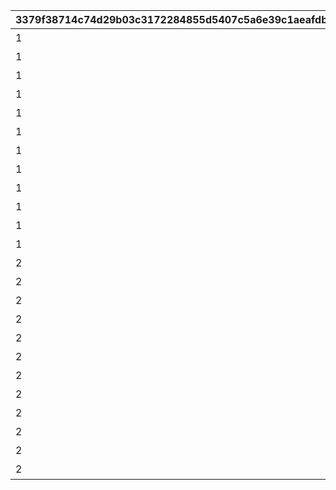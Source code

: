 |3379f38714c74d29b03c3172284855d5407c5a6e39c1aeafdb5343739de9d87f|451b6889b9ed8daa3159afbd0fe1955aafd62949ae1879b8ed1b8627051b921a|f916ddc4432bfbb95b681993049e78b9703798dd2e3725144f0e20a05904ca67|45fe02e365bff5e01c333e4472aa924bc2825548fd1badd5735868517b9eecf3|ce84307dd9ef9d74126ddd875150bd9dba39bce2022efe81d98c245d04b72187|d1bbb45be5fc0ea355651a099deda337085a26902d8b3c383201b89ed67a6840|63efce00ce9dc7139d3d66dd376e617036b1f6027ca22637b98d850b06fb48c3|
| --- | --- | --- | --- | --- | --- | --- |
|1|2500|获得2500pt累积分数吧|5126700|12|94002|50000|
|1|5000|获得5000pt累积分数吧|0|12|94002|50000|
|1|7500|获得7500pt累积分数吧|0|12|94002|50000|
|1|10000|获得10000pt累积分数吧|5126701|7|2839|1|
|1|12500|获得12500pt累积分数吧|0|12|94002|80000|
|1|15000|获得15000pt累积分数吧|0|12|94002|80000|
|1|17500|获得17500pt累积分数吧|0|12|94002|80000|
|1|20000|获得20000pt累积分数吧|5126702|8|91002|25|
|1|22500|获得22500pt累积分数吧|0|12|94002|100000|
|1|25000|获得25000pt累积分数吧|0|12|94002|100000|
|1|27500|获得27500pt累积分数吧|0|8|91002|100|
|1|30000|获得30000pt累积分数吧|5126703|15|11001262|1|
|2|2500|获得2500pt累积分数吧|5126710|12|94002|50000|
|2|5000|获得5000pt累积分数吧|0|12|94002|50000|
|2|7500|获得7500pt累积分数吧|0|12|94002|50000|
|2|10000|获得10000pt累积分数吧|5126711|7|2840|1|
|2|12500|获得12500pt累积分数吧|0|12|94002|80000|
|2|15000|获得15000pt累积分数吧|0|12|94002|80000|
|2|17500|获得17500pt累积分数吧|0|12|94002|80000|
|2|20000|获得20000pt累积分数吧|5126712|8|91002|25|
|2|22500|获得22500pt累积分数吧|0|12|94002|100000|
|2|25000|获得25000pt累积分数吧|0|12|94002|100000|
|2|27500|获得27500pt累积分数吧|0|8|91002|100|
|2|30000|获得30000pt累积分数吧|5126713|15|11001263|1|